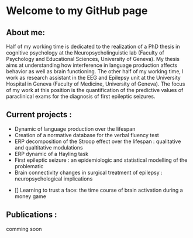 # Welcome to my GitHub page

## About me: 
Half of my working time is dedicated to the realization of a PhD thesis in cognitive psychology at the Neuropsycholinguistic lab (Faculty of Psychology and Educational Sciences, University of Geneva). My thesis aims at understanding how interference in language production affects behavior as well as brain functioning. 
The other half of my working time, I work as research assistant in the EEG and Epilepsy unit at the University Hospital in Geneva (Faculty of Medicine, University of Geneva). The focus of my work at this position is the quantification of the predictive values of paraclinical exams for the diagnosis of first epileptic seizures.


## Current projects : 

* Dynamic of language production over the lifespan 
* Creation of a normative database for the verbal fluency test
* ERP decomposition of the Stroop effect over the lifespan : qualitative and qualtitative modulations
* ERP dynamic of a Hayling task
* First epileptic seizure : an epidemiologic and statistical modelling of the problematic
* Brain connectivity changes in surgical treatment of epilepsy : neuropsychological implications 
- [] Learning to trust a face: the time course of brain activation during a money game

## Publications : 

comming soon


